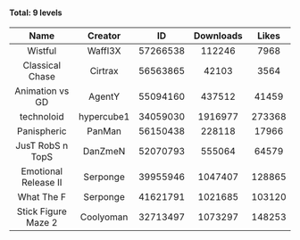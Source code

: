 #### Total: 9 levels

| Name | Creator | ID | Downloads | Likes |
|:---:|:---:|:---:|:---:|:---:|
| Wistful | Waffl3X | 57266538 | 112246 | 7968
| Classical Chase | Cirtrax | 56563865 | 42103 | 3564
| Animation vs GD | AgentY | 55094160 | 437512 | 41459
| technoloid | hypercube1 | 34059030 | 1916977 | 273368
| Panispheric | PanMan | 56150438 | 228118 | 17966
| JusT RobS n TopS | DanZmeN | 52070793 | 555064 | 64579
| Emotional Release II | Serponge | 39955946 | 1047407 | 128865
| What The F | Serponge | 41621791 | 1021685 | 103120
| Stick Figure Maze 2 | Coolyoman | 32713497 | 1073297 | 148253
